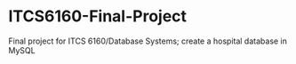 # ITCS6160-Final-Project
Final project for ITCS 6160/Database Systems; create a hospital database in MySQL
